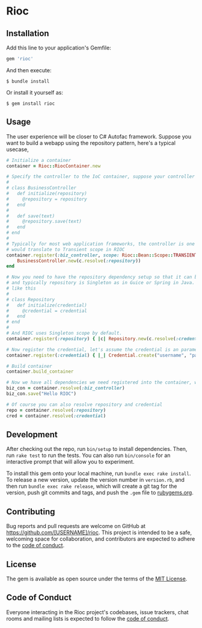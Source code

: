 # Rioc

## Installation

Add this line to your application's Gemfile:

```ruby
gem 'rioc'
```

And then execute:

    $ bundle install

Or install it yourself as:

    $ gem install rioc

## Usage

The user experience will be closer to C# Autofac framework. Suppose you want to build a webapp using the repository pattern, here's a typical usecase,

```ruby
# Initialize a container
container = Rioc::RiocContainer.new

# Specify the controller to the IoC container, suppose your controller looks like the following
# 
# class BusinessController
#   def initialize(repository)
#     @repository = repository
#   end
#   
#   def save(text)
#     @repository.save(text)
#   end
# end
# 
# Typically for most web application frameworks, the controller is one instance per request, and it
# would translate to Transient scope in RIOC
container.register(:biz_controller, scope: Rioc::Bean::Scope::TRANSIENT) do |c| 
    BusinessController.new(c.resolve(:repository))
end

# Now you need to have the repository dependency setup so that it can be consumed by the controller
# and typically repository is Singleton as in Guice or Spring in Java. Suppose the repository looks
# like this
# 
# class Repository
#   def initialize(credential)
#     @credential = credential
#   end
# end
#
# And RIOC uses Singleton scope by default.
container.register(:repository) { |c| Repository.new(c.resolve(:credential)) }

# Now register the credential, let's assume the credential is an parameterless object
container.register(:credential) { |_| Credential.create("username", "password") }

# Build container
container.build_container

# Now we have all dependencies we need registered into the container, we can use them by
biz_con = container.resolve(:biz_controller)
biz_con.save("Hello RIOC")

# Of course you can also resolve repository and credential
repo = container.resolve(:repository)
cred = container.resolve(:credential)
```

## Development

After checking out the repo, run `bin/setup` to install dependencies. Then, run `rake test` to run the tests. You can also run `bin/console` for an interactive prompt that will allow you to experiment.

To install this gem onto your local machine, run `bundle exec rake install`. To release a new version, update the version number in `version.rb`, and then run `bundle exec rake release`, which will create a git tag for the version, push git commits and tags, and push the `.gem` file to [rubygems.org](https://rubygems.org).

## Contributing

Bug reports and pull requests are welcome on GitHub at https://github.com/[USERNAME]/rioc. This project is intended to be a safe, welcoming space for collaboration, and contributors are expected to adhere to the [code of conduct](https://github.com/[USERNAME]/rioc/blob/master/CODE_OF_CONDUCT.md).


## License

The gem is available as open source under the terms of the [MIT License](https://opensource.org/licenses/MIT).

## Code of Conduct

Everyone interacting in the Rioc project's codebases, issue trackers, chat rooms and mailing lists is expected to follow the [code of conduct](https://github.com/[USERNAME]/rioc/blob/master/CODE_OF_CONDUCT.md).
